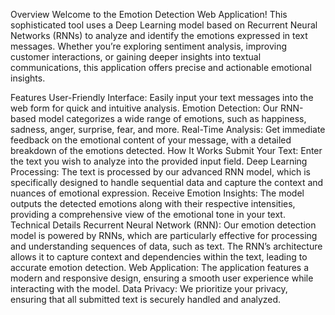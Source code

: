 
Overview
Welcome to the Emotion Detection Web Application! This sophisticated tool uses a Deep Learning model based on Recurrent Neural Networks (RNNs) to analyze and identify the emotions expressed in text messages. Whether you’re exploring sentiment analysis, improving customer interactions, or gaining deeper insights into textual communications, this application offers precise and actionable emotional insights.

Features
User-Friendly Interface: Easily input your text messages into the web form for quick and intuitive analysis.
Emotion Detection: Our RNN-based model categorizes a wide range of emotions, such as happiness, sadness, anger, surprise, fear, and more.
Real-Time Analysis: Get immediate feedback on the emotional content of your message, with a detailed breakdown of the emotions detected.
How It Works
Submit Your Text: Enter the text you wish to analyze into the provided input field.
Deep Learning Processing: The text is processed by our advanced RNN model, which is specifically designed to handle sequential data and capture the context and nuances of emotional expression.
Receive Emotion Insights: The model outputs the detected emotions along with their respective intensities, providing a comprehensive view of the emotional tone in your text.
Technical Details
Recurrent Neural Network (RNN): Our emotion detection model is powered by RNNs, which are particularly effective for processing and understanding sequences of data, such as text. The RNN’s architecture allows it to capture context and dependencies within the text, leading to accurate emotion detection.
Web Application: The application features a modern and responsive design, ensuring a smooth user experience while interacting with the model.
Data Privacy: We prioritize your privacy, ensuring that all submitted text is securely handled and analyzed.
